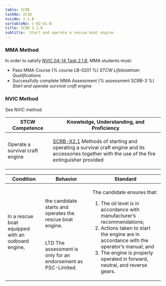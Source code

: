 ```yaml
---
table: SCRB
taskNo: 2C1B
nvicNo: 2.1.B 
sortableNo: C-02-01-B
title: SCRB 2.1.B 
subtitle:  Start and operate a rescue boat engine
---
```



### MMA Method

In order to satisfy  [NVIC 04-14  Task  2.1.B]({{site.baseurl}}/assets/images/nvic-04-14.pdf), MMA students must:

* Pass MMA Course {% course LB-0201 %}  *STCW Lifeboatman Qualifications*
* Successfully complete MMA Assessment {% assessment SCRB-3 %} *Start and operate survival craft engine*


### NVIC Method

<a onclick="togglevisibility('nvic_methods')" >See NVIC method.</a>

<div id='nvic_methods' class='hide'>

<table>
<thead>
<tr>
<th class='forty'> STCW Competence </th>
<th class='sixty'> Knowledge, Understanding, and Proficiency </th>
</tr>
</thead>




<tbody>
<tr><td markdown='1'>

Operate a survival craft engine

</td><td markdown='1'>

[SCRB-X2.1]({{site.baseurl}}/tables/621.html#SCRB-X2.1) Methods of starting and operating a survival craft engine and its accessories together with the use of the fire extinguisher provided

</td></tr>


</tbody>
</table>


<table>
<thead>
<tr><th class='twenty'>  Condition </th><th class='twenty'> Behavior </th><th  class='sixty'>Standard </th></tr>
</thead>
<tbody >



<tr><td markdown='1'>

In a rescue boat equipped with an outboard engine,

</td><td markdown='1'>

the candidate starts and operates the rescue boat engine.

<br>

<div class="tooltip">LTD
<span class="tooltiptext">
The assessment is only for an endorsement as PSC-Limited.
</span>
</div>


</td><td markdown='1'>

The candidate ensures that:

1. The oil level is in accordance with manufacturer’s recommendations;
2. Actions taken to start the engine are in accordance with the operator’s manual; and 
3. The engine is properly operated in forward, neutral, and reverse gears. 

</td></tr>
</tbody>
</table>
</div>
